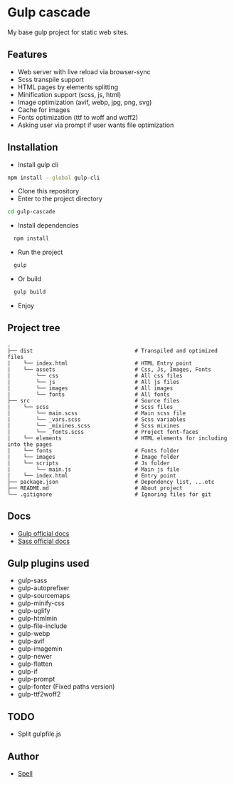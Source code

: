
# Gulp cascade
My base gulp project for static web sites.


## Features
- Web server with live reload via browser-sync
- Scss transpile support
- HTML pages by elements splitting
- Minification support (scss, js, html)
- Image optimization (avif, webp, jpg, png, svg)
- Cache for images
- Fonts optimization (ttf to woff and woff2)
- Asking user via prompt if user wants file optimization

## Installation

- Install gulp cli
```bash
npm install --global gulp-cli
```
- Clone this repository
- Enter to the project directory 
```bash
cd gulp-cascade
```
- Install dependencies
```bash
  npm install
```
- Run the project
```bash
  gulp
```
- Or build
```bash
  gulp build
```
- Enjoy

## Project tree
    .
    ├── dist                                # Transpiled and optimized files
    |    └── index.html                     # HTML Entry point
    |    └── assets                         # Css, Js, Images, Fonts
    |        └── css                        # All css files
    |        └── js                         # All js files
    |        └── images                     # All images
    |        └── fonts                      # All fonts
    ├── src                                 # Source files
    |    └── scss                           # Scss files
    |        └── main.scss                  # Main scss file
    |        └── _vars.scss                 # Scss variables
    |        └── _mixines.scss              # Scss mixines
    |        └── _fonts.scss                # Project font-faces
    |    └── elements                       # HTML elements for including into the pages
    |    └── fonts                          # Fonts folder
    |    └── images                         # Image folder
    |    └── scripts                        # Js folder
    |        └── main.js                    # Main js file
    |    └── index.html                     # Entry point
    ├── package.json                        # Dependency list, ...etc
    ├── README.md                           # About project
    └── .gitignore                          # Ignoring files for git


## Docs
 - [Gulp official docs](https://gulpjs.com/docs/en/)
 - [Sass official docs](https://sass-lang.com/documentation/)


## Gulp plugins used
- gulp-sass
- gulp-autoprefixer
- gulp-sourcemaps
- gulp-minify-css
- gulp-uglify
- gulp-htmlmin
- gulp-file-include
- gulp-webp
- gulp-avif
- gulp-imagemin
- gulp-newer
- gulp-flatten
- gulp-if
- gulp-prompt
- gulp-fonter (Fixed paths version)
- gulp-ttf2woff2


## TODO
- Split gulpfile.js


## Author
- [Spell](https://www.github.com/spell28)

